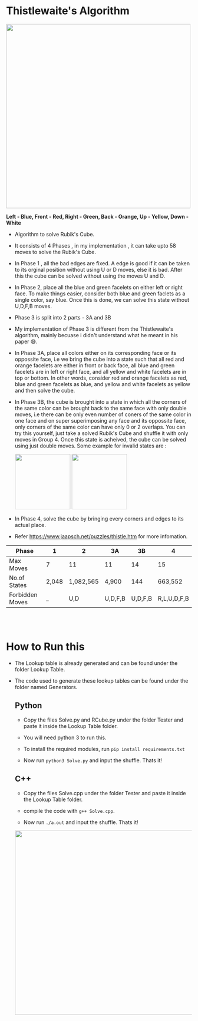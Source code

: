 # Thistlewaite's Algorithm

<p>
<image src="assets/Cube2.png" height="500"/>  
</p>

**Left - Blue, Front - Red, Right - Green, Back - Orange, Up - Yellow, Down - White**

- Algorithm to solve Rubik's Cube.

- It consists of 4 Phases , in my implementation , it can take upto 58 moves to solve the Rubik's Cube.

- In Phase 1 , all the bad edges are fixed. A edge is good if it can be taken to its orginal position without using U or D moves, else it is bad. After this the cube can be solved without using the moves U and D.

- In Phase 2, place all the blue and green facelets on either left or right face. To make things easier, consider both blue and green faclets as a single color, say blue. Once this is done, we can solve this state without U,D,F,B moves.

- Phase 3 is split into 2 parts - 3A and 3B

- My implementation of Phase 3 is different from the Thistlewaite's algorithm, mainly becuase i didn't understand what he meant in his paper 😅.

- In Phase 3A, place all colors either on its corresponding face or its oppossite face, i.e we bring the cube into a state such that all red and orange facelets are either in front or back face, all blue and green facelets are in left or right face, and all yellow and white facelets are in top or bottom. In other words, consider red and orange facelets as red, blue and green facelets as blue, and yellow and white facelets as yellow and then solve the cube.

- In Phase 3B, the cube is brought into a state in which all the corners of the same color can be brought back to the same face with only double moves, i.e there can be only even number of coners of the same color in one face and on super superimposing any face and its oppossite face, only corners of the same color can have only 0 or 2 overlaps. You can try this yourself, just take a solved Rubik's Cube and shuffle it with only moves in Group 4. Once this state is acheived, the cube can be solved using just double moves. Some example for invalid states are :
  <p>
  <image src="assets/1n.png" height="150"/>  
  <image src="assets/2n.png" height="150"/> 
  </p>

- In Phase 4, solve the cube by bringing every corners and edges to its actual place.

- Refer https://www.jaapsch.net/puzzles/thistle.htm for more infomation.

| Phase           | 1     | 2         | 3A      | 3B      | 4           |
| --------------- | ----- | --------- | ------- | ------- | ----------- |
| Max Moves       | 7     | 11        | 11      | 14      | 15          |
| No.of States    | 2,048 | 1,082,565 | 4,900   | 144     | 663,552     |
| Forbidden Moves | \_    | U,D       | U,D,F,B | U,D,F,B | R,L,U,D,F,B |

<br>
</br>

# How to Run this

- The Lookup table is already generated and can be found under the folder Lookup Table.

- The code used to generate these lookup tables can be found under the folder named Generators.

  ## Python

  - Copy the files Solve.py and RCube.py under the folder Tester and paste it inside the Lookup Table folder.

  - You will need python 3 to run this.

  - To install the required modules, run `pip install requirements.txt`

  - Now run `python3 Solve.py` and input the shuffle. Thats it!

  ## C++

  - Copy the files Solve.cpp under the folder Tester and paste it inside the Lookup Table folder.

  - compile the code with `g++ Solve.cpp`.

  - Now run `./a.out` and input the shuffle. Thats it!

  <p>
  <image src="assets/Solve.gif" height="500"/>
  </p>
